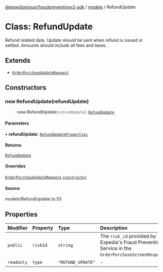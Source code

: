 [@expediagroup/fraudpreventionv2-sdk](../../index.md) / [models](../index.md) / RefundUpdate

# Class: RefundUpdate

Refund related data. Update should be sent when refund is issued or settled. Amounts should include all fees and taxes.

## Extends

- [`OrderPurchaseUpdateRequest`](OrderPurchaseUpdateRequest.md)

## Constructors

### new RefundUpdate(refundUpdate)

> **new RefundUpdate**(`refundUpdate`): [`RefundUpdate`](RefundUpdate.md)

#### Parameters

▪ **refundUpdate**: [`RefundUpdateProperties`](../interfaces/RefundUpdateProperties.md)

#### Returns

[`RefundUpdate`](RefundUpdate.md)

#### Overrides

[`OrderPurchaseUpdateRequest`](OrderPurchaseUpdateRequest.md).[`constructor`](OrderPurchaseUpdateRequest.md#constructors)

#### Source

models/RefundUpdate.ts:33

## Properties

| Modifier | Property | Type | Description | Inheritance | Source |
| :------ | :------ | :------ | :------ | :------ | :------ |
| `public` | `riskId` | `string` | The `risk_id` provided by Expedia\'s Fraud Prevention Service in the `OrderPurchaseScreenResponse`. | [`OrderPurchaseUpdateRequest`](OrderPurchaseUpdateRequest.md).`riskId` | models/OrderPurchaseUpdateRequest.ts:32 |
| `readonly` | `type` | `"REFUND_UPDATE"` | - | - | models/RefundUpdate.ts:31 |
